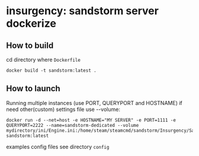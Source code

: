 # insurgency: sandstorm server dockerize
## How to build
cd directory where ```Dockerfile```
```
docker build -t sandstorm:latest .
```
## How to launch
Running multiple instances (use PORT, QUERYPORT and HOSTNAME) if need other(custom) settings file use --volume:
```
docker run -d --net=host -e HOSTNAME="MY SERVER" -e PORT=1111 -e QUERYPORT=2222 --name=sandstorm-dedicated --volume mydirectory/ini/Engine.ini:/home/steam/steamcmd/sandstorm/Insurgency/Saved/Config/LinuxServer/Engine.ini:ro sandstorm:latest
```

examples config files see directory ```config```
